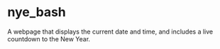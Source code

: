 # nye_bash
A webpage that displays the current date and time, and includes a live countdown to the New Year.
